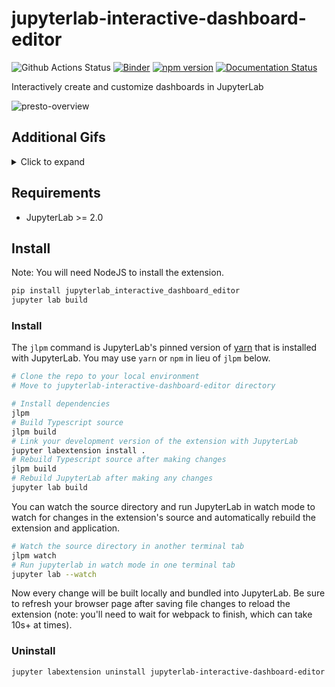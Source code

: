 # jupyterlab-interactive-dashboard-editor

![Github Actions Status](https://github.com/jupytercalpoly/jupyterlab-interactive-dashboard-editor/workflows/Build/badge.svg)
[![Binder](https://mybinder.org/badge_logo.svg)](https://mybinder.org/v2/gh/jupytercalpoly/jupyterlab-interactive-dashboard-editor/master?urlpath=lab)
[![npm version](https://badge.fury.io/js/jupyterlab-interactive-dashboard-editor.svg)](https://www.npmjs.com/package/jupyterlab-interactive-dashboard-editor)
[![Documentation Status](https://readthedocs.org/projects/jupyterlab-interactive-dashboard-editor/badge/?version=latest)](https://jupyterlab-interactive-dashboard-editor.readthedocs.io/en/latest/?badge=latest)

Interactively create and customize dashboards in JupyterLab

![presto-overview](https://github.com/jupytercalpoly/jupyterlab-interactive-dashboard-editor/blob/master/Design/gifs/overview.gif)

## Additional Gifs

<details>
  <summary>Click to expand</summary>
  Add and rearrange outputs on dashboards right from your notebook.

![add-move-resize](https://github.com/jupytercalpoly/jupyterlab-interactive-dashboard-editor/blob/master/Design/gifs/add_move_resize.gif)

Add outputs from multiple notebooks.

![add-multiple](https://github.com/jupytercalpoly/jupyterlab-interactive-dashboard-editor/blob/master/Design/gifs/multiple_notebooks.gif)

See changes immediately.

![see-changes](https://github.com/jupytercalpoly/jupyterlab-interactive-dashboard-editor/blob/master/Design/gifs/update_cells.gif)

Preview your dashboard and interact with widgets in present mode.

![present-mode](https://github.com/jupytercalpoly/jupyterlab-interactive-dashboard-editor/blob/master/Design/gifs/present_edit.gif)

Undo and redo.

![undo-redo](https://github.com/jupytercalpoly/jupyterlab-interactive-dashboard-editor/blob/master/Design/gifs/undo_redo.gif)

Add markdown too.

![markdown-too](https://github.com/jupytercalpoly/jupyterlab-interactive-dashboard-editor/blob/master/Design/gifs/markdown_too.gif)

Save dashboards to file,

![save-dashboard](https://github.com/jupytercalpoly/jupyterlab-interactive-dashboard-editor/blob/master/Design/gifs/save.gif)

Load them up,

![load-dashboard](https://github.com/jupytercalpoly/jupyterlab-interactive-dashboard-editor/blob/master/Design/gifs/load.gif)

And edit them again!

![edit-again](https://github.com/jupytercalpoly/jupyterlab-interactive-dashboard-editor/blob/master/Design/gifs/edit_again.gif)

</details>

## Requirements

- JupyterLab >= 2.0

## Install

Note: You will need NodeJS to install the extension.

```bash
pip install jupyterlab_interactive_dashboard_editor
jupyter lab build
```

### Install

The `jlpm` command is JupyterLab's pinned version of
[yarn](https://yarnpkg.com/) that is installed with JupyterLab. You may use
`yarn` or `npm` in lieu of `jlpm` below.

```bash
# Clone the repo to your local environment
# Move to jupyterlab-interactive-dashboard-editor directory

# Install dependencies
jlpm
# Build Typescript source
jlpm build
# Link your development version of the extension with JupyterLab
jupyter labextension install .
# Rebuild Typescript source after making changes
jlpm build
# Rebuild JupyterLab after making any changes
jupyter lab build
```

You can watch the source directory and run JupyterLab in watch mode to watch for changes in the extension's source and automatically rebuild the extension and application.

```bash
# Watch the source directory in another terminal tab
jlpm watch
# Run jupyterlab in watch mode in one terminal tab
jupyter lab --watch
```

Now every change will be built locally and bundled into JupyterLab. Be sure to refresh your browser page after saving file changes to reload the extension (note: you'll need to wait for webpack to finish, which can take 10s+ at times).

### Uninstall

```bash
jupyter labextension uninstall jupyterlab-interactive-dashboard-editor
```
